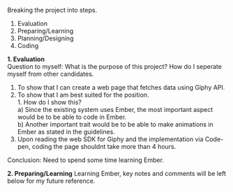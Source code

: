 Breaking the project into steps.
1. Evaluation
2. Preparing/Learning
3. Planning/Designing
4. Coding 

**1. Evaluation**
<br> Question to myself: What is the purpose of this project? How do I seperate myself from other candidates.  
1. To show that I can create a web page that fetches data using Giphy API. 
2. To show that I am best suited for the position.
  <br>1. How do I show this? 
        <br> a) Since the existing system uses Ember, the most important aspect would be to be able to code in Ember.
        <br> b) Another important trait would be to be able to make animations in Ember as stated in the guidelines. 
3. Upon reading the web SDK for Giphy and the implementation via Code-pen, coding the page shouldnt take more than 4 hours.  

Conclusion: Need to spend some time learning Ember.

**2. Preparing/Learning**
Learning Ember, key notes and comments will be left below for my future reference. 
